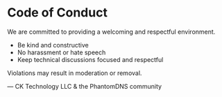 # Code of Conduct

We are committed to providing a welcoming and respectful environment.

- Be kind and constructive
- No harassment or hate speech
- Keep technical discussions focused and respectful

Violations may result in moderation or removal.

—
CK Technology LLC & the PhantomDNS community

